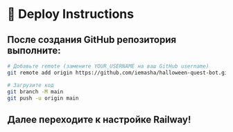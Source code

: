 # 🚀 Deploy Instructions

## После создания GitHub репозитория выполните:

```bash
# Добавьте remote (замените YOUR_USERNAME на ваш GitHub username)
git remote add origin https://github.com/iemasha/halloween-quest-bot.git

# Загрузите код
git branch -M main
git push -u origin main
```

## Далее переходите к настройке Railway!
